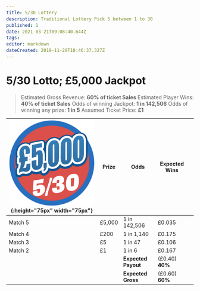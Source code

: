 ```yaml
---
title: 5/30 Lottery
description: Traditional Lottery Pick 5 between 1 to 30 
published: 1
date: 2021-03-21T09:08:40.644Z
tags: 
editor: markdown
dateCreated: 2019-11-20T18:46:37.327Z
---
```


# 5/30 Lotto;  £5,000 Jackpot

>Estimated Gross Revenue: **60% of ticket Sales** 
Estimated Player Wins: **40% of ticket Sales** 
Odds of winning Jackpot: **1 in 142,506** 
Odds of winning any prize: **1 in 5**
Assumed Ticket Price: **£1**  


| ![lotto-530.png](/lotto-530.png "5/30 Lottery"){:height="75px" width="75px"}      | Prize   | Odds                             | Expected Wins         |                       |
|---------------|---------|----------------------------------|-----------------------|-----------------------|
| Match 5       | £5,000 | 1 in 142,506                  | £0.035                |                       |
| Match 4       | £200  | 1 in 1,140                      | £0.175                |                       |
| Match 3       | £5     | 1 in 47                         | £0.106                 |                       |
| Match 2       | £1      | 1 in 6                          | £0.167                |                       |                |
| |       |**Expected Payout**  | (£0.40) **40%**  |  |
| |       |**Expected Gross**  | (£0.60) **60%**   |  |